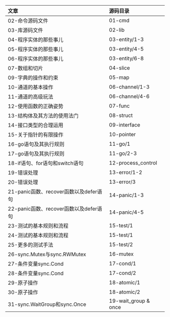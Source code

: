 | 文章            | 源码目录 |
| :-------------- | :------- |
| 02-命令源码文件 | 01-cmd    |
| 03-库源码文件 | 02-lib |
| 04-程序实体的那些事儿 | 03-entity/1-3 |
| 05-程序实体的那些事儿 | 03-entity/4-5 |
| 06-程序实体的那些事儿 | 03-entity/6-8 |
| 07-数组和切片 | 04-slice |
| 09-字典的操作和约束 | 05-map |
| 10-通道的基本操作 | 06-channel/1-3 |
| 11-通道的高级玩法 | 06-channel/4-6 |
| 12-使用函数的正确姿势 | 07-func |
| 13-结构体及其方法的使用法门 | 08-struct |
| 14-接口类型的合理运用 | 09-interface |
| 15-关于指针的有限操作 | 10-pointer |
| 16-go语句及其执行规则 | 11-go/1 |
| 17-go语句及其执行规则 | 11-go/2-3 |
| 18-if语句、for语句和switch语句 | 12-process_control |
| 19-错误处理 | 13-error/1-2 |
| 20-错误处理 | 13-error/3 |
| 21-panic函数、recover函数以及defer语句 | 14-panic/1-3 |
| 22-panic函数、recover函数以及defer语句 | 14-panic/4-5 |
| 23-测试的基本规则和流程 | 15-test/1 |
| 24-测试的基本规则和流程 | 15-test/1 |
| 25-更多的测试手法 | 15-test/2 |
| 26-sync.Mutex与sync.RWMutex | 16-mutex |
| 27-条件变量sync.Cond | 17-cond/1 |
| 28-条件变量sync.Cond | 17-cond/2 |
| 29-原子操作 | 18-atomic/1 |
| 30-原子操作 | 18-atomic/2 |
| 31-sync.WaitGroup和sync.Once | 19-wait_group & once |